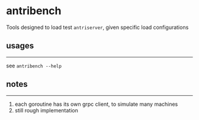 # antribench

Tools designed to load test `antriserver`, given specific load configurations

## usages
----------------------------------------

see `antribench --help`

## notes
----------------------------------------

1. each goroutine has its own grpc client, to simulate many machines
2. still rough implementation
